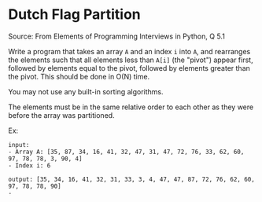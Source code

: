 # Dutch Flag Partition

Source: From Elements of Programming Interviews in Python, Q 5.1

Write a program that takes an array `A` and an index `i` into `A`, and rearranges the elements such that all elements less than `A[i]` (the "pivot") appear first, followed by elements equal to the pivot, followed by elements greater than the pivot. This should be done in O(N) time.

You may not use any built-in sorting algorithms.

The elements must be in the same relative order to each other as they were before the array was partitioned.

Ex:

```
input: 
- Array A: [35, 87, 34, 16, 41, 32, 47, 31, 47, 72, 76, 33, 62, 60, 97, 78, 78, 3, 90, 4]
- Index i: 6

output: [35, 34, 16, 41, 32, 31, 33, 3, 4, 47, 47, 87, 72, 76, 62, 60, 97, 78, 78, 90]
- 
```
